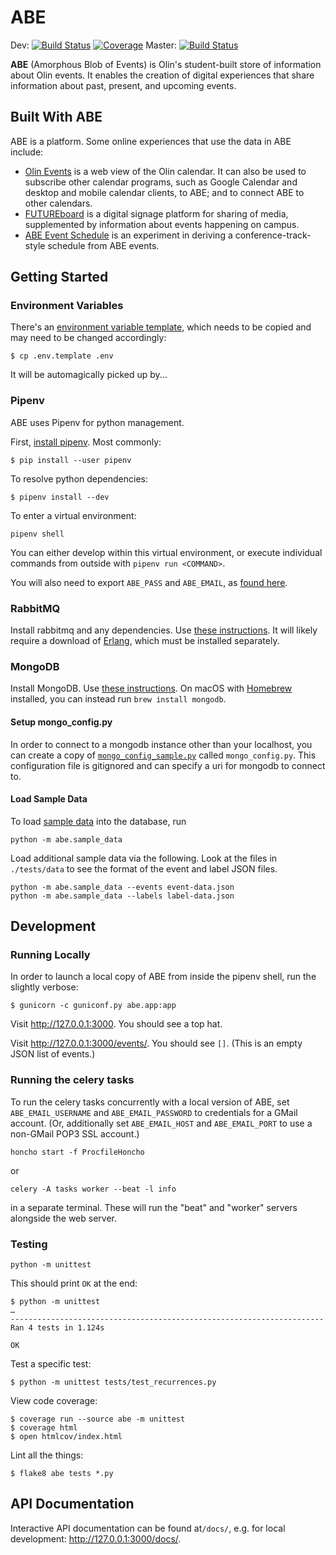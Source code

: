 # ABE

Dev: [![Build Status](https://travis-ci.org/olinlibrary/ABE.svg?branch=dev)](https://travis-ci.org/olinlibrary/ABE/branches)
[![Coverage](https://codecov.io/gh/olinlibrary/abe/branch/dev/graph/badge.svg)](https://codecov.io/gh/olinlibrary/abe)
Master: [![Build Status](https://travis-ci.org/olinlibrary/ABE.svg?branch=master)](https://travis-ci.org/olinlibrary/ABE/branches)

**ABE** (Amorphous Blob of Events) is Olin's student-built store of information
about Olin events. It enables the creation of digital experiences that share
information about past, present, and upcoming events.

## Built With ABE

ABE is a platform. Some online experiences that use the data in ABE include:

* [Olin Events](https://github.com/olinlibrary/abe-web) is a web view of the
  Olin calendar. It can also be used to subscribe other calendar programs, such
  as Google Calendar and desktop and mobile calendar clients, to ABE; and to
  connect ABE to other calendars.
* [FUTUREboard](https://github.com/olinlibrary/futureboard)  is a digital
  signage platform for sharing of media, supplemented by information about
  events happening on campus.
* [ABE Event Schedule](https://github.com/osteele/abe-event-schedule) is an
  experiment in deriving a conference-track-style schedule from ABE events.

## Getting Started

### Environment Variables

There's an [environment variable template](.env.template), which needs to be copied and may need to be changed accordingly:

```shell
$ cp .env.template .env
```

It will be automagically picked up by...

### Pipenv

ABE uses Pipenv for python management.

First, [install pipenv](http://docs.python-guide.org/en/latest/dev/virtualenvs/#installing-pipenv). Most commonly:

```shell
$ pip install --user pipenv
```

To resolve python dependencies:

```shell
$ pipenv install --dev
```

To enter a virtual environment:

```shell
pipenv shell
```

You can either develop within this virtual environment, or execute individual commands from outside with `pipenv run <COMMAND>`.

You will also need to export `ABE_PASS` and `ABE_EMAIL`, as [found here](https://docs.google.com/document/d/1CZ45xYT33sTi5xpFJF8BkEeniCRszaxcfwiBmvMdmbk/edit).

### RabbitMQ

Install rabbitmq and any dependencies. Use [these instructions](http://www.rabbitmq.com/download.html). It will likely require a download of [Erlang](https://packages.erlang-solutions.com/erlang/), which must be installed separately.

### MongoDB

Install MongoDB. Use [these
instructions](https://docs.mongodb.com/getting-started/shell/installation/). On
macOS with [Homebrew](https://brew.sh/) installed, you can instead run `brew install mongodb`.

#### Setup mongo_config.py

In order to connect to a mongodb instance other than your localhost, you can create a copy of [`mongo_config_sample.py`](abe/mongo_config_sample.py) called `mongo_config.py`.
This configuration file is gitignored and can specify a uri for mongodb to connect to.

#### Load Sample Data

To load [sample data](abe/sample_data.py) into the database, run

```shell
python -m abe.sample_data
```

Load additional sample data via the following. Look at the files in
 `./tests/data` to see the format of the event and label JSON files.

```shell
python -m abe.sample_data --events event-data.json
python -m abe.sample_data --labels label-data.json
```

## Development

### Running Locally

In order to launch a local copy of ABE from inside the pipenv shell, run the slightly verbose:

```shell
$ gunicorn -c guniconf.py abe.app:app
```

Visit <http://127.0.0.1:3000>. You should see a top hat.

Visit <http://127.0.0.1:3000/events/>. You should see `[]`. (This is an empty
JSON list of events.)

### Running the celery tasks

To run the celery tasks concurrently with a local version of ABE, set
`ABE_EMAIL_USERNAME` and `ABE_EMAIL_PASSWORD` to credentials for a GMail
account. (Or, additionally set `ABE_EMAIL_HOST` and `ABE_EMAIL_PORT` to use
a non-GMail POP3 SSL account.)

```shell
honcho start -f ProcfileHoncho
```

or

```shell
celery -A tasks worker --beat -l info
```

in a separate terminal. These will run the "beat" and "worker" servers alongside the web server.

### Testing

`python -m unittest`

This should print `OK` at the end:

```shell
$ python -m unittest
…
----------------------------------------------------------------------
Ran 4 tests in 1.124s

OK
```

Test a specific test:

```shell
$ python -m unittest tests/test_recurrences.py
```

View code coverage:

```shell
$ coverage run --source abe -m unittest
$ coverage html
$ open htmlcov/index.html
```

Lint all the things:

```shell
$ flake8 abe tests *.py
```

## API Documentation

Interactive API documentation can be found at`/docs/`, e.g. for local development: <http://127.0.0.1:3000/docs/>.
